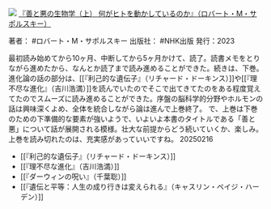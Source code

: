 ![](https://gyazo.com/307763a5d37c39e298c83e0eac34fc89.jpg)
[『善と悪の生物学（上） 何がヒトを動かしているのか』（ロバート・M・サポルスキー）](https://amzn.to/4142NwR)

著者： #ロバート・M・サポルスキー 
出版社： #NHK出版 
発行：2023

最初読み始めてから10ヶ月、中断してから5ヶ月かけて、読了。読書メモをとりながら進めたから、なんとか読了まで読み進めることができた。続きは、下巻。
進化論の話の部分は、[[『利己的な遺伝子』（リチャード・ドーキンス）]]や[[『理不尽な進化』（吉川浩満）]]を読んでいたのでそこで出てきてたのをある程度覚えてたのでスムーズに読み進めることができた。序盤の脳科学的分野やホルモンの話は興味深くよめ、全体を統合しながら論は進んで上巻終了。
で、上巻は下巻のための下準備的な要素が強いようで、いよいよ本書のタイトルである「善と悪」について話が展開される模様。壮大な前提からどう続いていくか、楽しみ。
上巻を読み切れたのは、充実感があっていいですね。
20250216

- [[『利己的な遺伝子』（リチャード・ドーキンス）]]
- [[『理不尽な進化』（吉川浩満）]]
- [[『ダーウィンの呪い』（千葉聡）]]
- [[『遺伝と平等：人生の成り行きは変えられる』（キャスリン・ペイジ・ハーデン）]]